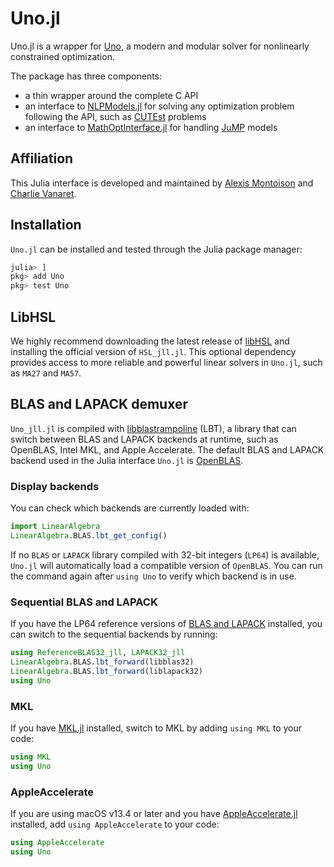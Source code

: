 # Uno.jl

Uno.jl is a wrapper for [Uno](https://github.com/cvanaret/Uno), a modern and modular solver for nonlinearly constrained optimization.

The package has three components:

* a thin wrapper around the complete C API
* an interface to [NLPModels.jl](https://github.com/JuliaSmoothOptimizers/NLPModels.jl) for solving any optimization problem following the API, such as [CUTEst](https://github.com/JuliaSmoothOptimizers/CUTEst.jl) problems
* an interface to [MathOptInterface.jl](https://github.com/jump-dev/MathOptInterface.jl) for handling [JuMP](https://github.com/jump-dev/JuMP.jl) models

## Affiliation

This Julia interface is developed and maintained by [Alexis Montoison](https://github.com/amontoison) and [Charlie Vanaret](https://github.com/cvanaret).

## Installation

`Uno.jl` can be installed and tested through the Julia package manager:

```julia
julia> ]
pkg> add Uno
pkg> test Uno
```

## LibHSL

We highly recommend downloading the latest release of [libHSL](https://licences.stfc.ac.uk/products/Software/HSL/LibHSL) and installing the official version of `HSL_jll.jl`.
This optional dependency provides access to more reliable and powerful linear solvers in `Uno.jl`, such as `MA27` and `MA57`.

## BLAS and LAPACK demuxer

`Uno_jll.jl` is compiled with [libblastrampoline](https://github.com/JuliaLinearAlgebra/libblastrampoline) (LBT), a library that can switch between BLAS and LAPACK backends at runtime, such as OpenBLAS, Intel MKL, and Apple Accelerate.
The default BLAS and LAPACK backend used in the Julia interface `Uno.jl` is [OpenBLAS](https://github.com/OpenMathLib/OpenBLAS).

### Display backends

You can check which backends are currently loaded with:

```julia
import LinearAlgebra
LinearAlgebra.BLAS.lbt_get_config()
```
If no `BLAS` or `LAPACK` library compiled with 32-bit integers (`LP64`) is available, `Uno.jl` will automatically load a compatible version of `OpenBLAS`.
You can run the command again after `using Uno` to verify which backend is in use.

### Sequential BLAS and LAPACK

If you have the LP64 reference versions of [BLAS and LAPACK](https://github.com/Reference-LAPACK/lapack) installed, you can switch to the sequential backends by running:

```julia
using ReferenceBLAS32_jll, LAPACK32_jll
LinearAlgebra.BLAS.lbt_forward(libblas32)
LinearAlgebra.BLAS.lbt_forward(liblapack32)
using Uno
```

### MKL

If you have [MKL.jl](https://github.com/JuliaLinearAlgebra/MKL.jl) installed,
switch to MKL by adding `using MKL` to your code:

```julia
using MKL
using Uno
```

### AppleAccelerate

If you are using macOS v13.4 or later and you have [AppleAccelerate.jl](https://github.com/JuliaLinearAlgebra/AppleAccelerate.jl) installed, add `using AppleAccelerate` to your code:

```julia
using AppleAccelerate
using Uno
```
